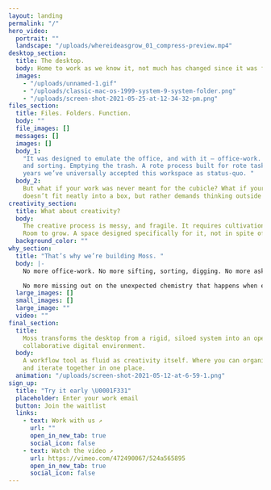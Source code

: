 ```yaml
---
layout: landing
permalink: "/"
hero_video:
  portrait: ""
  landscape: "/uploads/whereideasgrow_01_compress-preview.mp4"
desktop_section:
  title: The desktop.
  body: Home to work as we know it, not much has changed since it was first introduced.
  images:
    - "/uploads/unnamed-1.gif"
    - "/uploads/classic-mac-os-1999-system-9-system-folder.png"
    - "/uploads/screen-shot-2021-05-25-at-12-34-32-pm.png"
files_section:
  title: Files. Folders. Function.
  body: ""
  file_images: []
  messages: []
  images: []
  body_1:
    "It was designed to emulate the office, and with it – office-work. Sifting
    and sorting. Emptying the trash. A rote process built for rote tasks. After 40
    years we’ve universally accepted this workspace as status-quo. "
  body_2:
    But what if your work was never meant for the cubicle? What if your process
    doesn’t fit neatly into a box, but rather demands thinking outside of one?
creativity_section:
  title: What about creativity?
  body:
    The creative process is messy, and fragile. It requires cultivation. Care.
    Room to grow. A space designed specifically for it, not in spite of it.
  background_color: ""
why_section:
  title: "That’s why we’re building Moss. "
  body: |-
    No more office-work. No more sifting, sorting, digging. No more asking where, why and what. the. fuck.

    No more missing out on the unexpected chemistry that happens when everything is at your fingertips. No more workarounds to compensate for a workspace that was never even made for us.
  large_images: []
  small_images: []
  large_image: ""
  video: ""
final_section:
  title:
    Moss transforms the desktop from a rigid, siloed system into an open and
    collaborative digital environment.
  body:
    A workflow tool as fluid as creativity itself. Where you can organize, experiment,
    and iterate together in one place.
  animation: "/uploads/screen-shot-2021-05-12-at-6-59-1.png"
sign_up:
  title: "Try it early \U0001F331"
  placeholder: Enter your work email
  button: Join the waitlist
  links:
    - text: Work with us ↗
      url: ""
      open_in_new_tab: true
      social_icon: false
    - text: Watch the video ↗
      url: https://vimeo.com/472490067/524a565895
      open_in_new_tab: true
      social_icon: false
---
```

